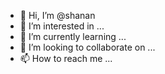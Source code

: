 - 👋 Hi, I’m @shanan
- 👀 I’m interested in ...
- 🌱 I’m currently learning ...
- 💞️ I’m looking to collaborate on ...
- 📫 How to reach me ...

<!---
shanan/shanan is a ✨ special ✨ repository because its `README.md` (this file) appears on your GitHub profile.
You can click the Preview link to take a look at your changes.
--->
